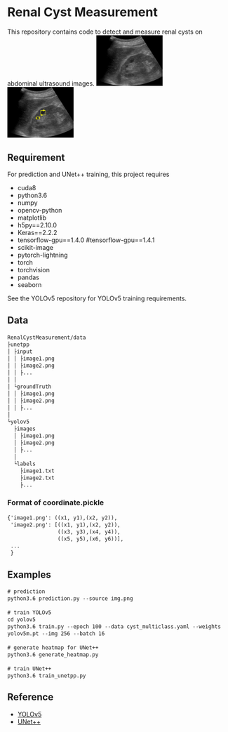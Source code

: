 # Renal Cyst Measurement

This repository contains code to detect and measure renal cysts on abdominal ultrasound images.
<img src="https://github.com/henyo245/RenalCystMeasurement/blob/master/img.png" width=30% height=30%> <img src="https://github.com/henyo245/RenalCystMeasurement/blob/master/img_pred.png" width=30% height=30%>
## Requirement
For prediction and UNet++ training, this project requires 
- cuda8
- python3.6
- numpy
- opencv-python
- matplotlib
- h5py==2.10.0
- Keras==2.2.2
- tensorflow-gpu==1.4.0
#tensorflow-gpu==1.4.1
- scikit-image
- pytorch-lightning
- torch
- torchvision
- pandas
- seaborn

See the YOLOv5 repository for YOLOv5 training requirements.

## Data
```
RenalCystMeasurement/data
├unetpp
│ ├input
│ │ ├image1.png
│ │ ├image2.png
│ │ ├...
│ │
│ └groundTruth
│ │ ├image1.png
│ │ ├image2.png
│ │ ├...
│ 
└yolov5
  ├images
  │ ├image1.png
  │ ├image2.png
  │ ├...
  │
  └labels
    ├image1.txt
    ├image2.txt
    ├...
```

### Format of coordinate.pickle
```
{'image1.png': ((x1, y1),(x2, y2)),
 'image2.png': [((x1, y1),(x2, y2)),
                ((x3, y3),(x4, y4)),
                ((x5, y5),(x6, y6))],
 ...
 }
```

## Examples
```
# prediction
python3.6 prediction.py --source img.png

# train YOLOv5
cd yolov5
python3.6 train.py --epoch 100 --data cyst_multiclass.yaml --weights yolov5m.pt --img 256 --batch 16

# generate heatmap for UNet++
python3.6 generate_heatmap.py

# train UNet++
python3.6 train_unetpp.py
```

## Reference
- [YOLOv5](https://github.com/ultralytics/yolov5)
- [UNet++](https://github.com/MrGiovanni/UNetPlusPlus)
